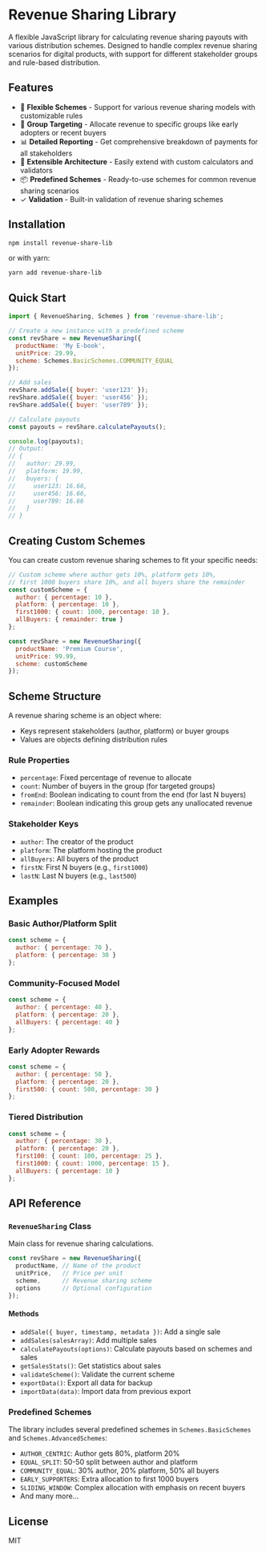 # Revenue Sharing Library

A flexible JavaScript library for calculating revenue sharing payouts with various distribution schemes. Designed to handle complex revenue sharing scenarios for digital products, with support for different stakeholder groups and rule-based distribution.

## Features

- 🔄 **Flexible Schemes** - Support for various revenue sharing models with customizable rules
- 👥 **Group Targeting** - Allocate revenue to specific groups like early adopters or recent buyers
- 📊 **Detailed Reporting** - Get comprehensive breakdown of payments for all stakeholders
- 🔧 **Extensible Architecture** - Easily extend with custom calculators and validators
- 📦 **Predefined Schemes** - Ready-to-use schemes for common revenue sharing scenarios
- ✓ **Validation** - Built-in validation of revenue sharing schemes

## Installation

```bash
npm install revenue-share-lib
```

or with yarn:

```bash
yarn add revenue-share-lib
```

## Quick Start

```javascript
import { RevenueSharing, Schemes } from 'revenue-share-lib';

// Create a new instance with a predefined scheme
const revShare = new RevenueSharing({
  productName: 'My E-book',
  unitPrice: 29.99,
  scheme: Schemes.BasicSchemes.COMMUNITY_EQUAL
});

// Add sales
revShare.addSale({ buyer: 'user123' });
revShare.addSale({ buyer: 'user456' });
revShare.addSale({ buyer: 'user789' });

// Calculate payouts
const payouts = revShare.calculatePayouts();

console.log(payouts);
// Output:
// {
//   author: 29.99,
//   platform: 19.99,
//   buyers: {
//     user123: 16.66,
//     user456: 16.66,
//     user789: 16.66
//   }
// }
```

## Creating Custom Schemes

You can create custom revenue sharing schemes to fit your specific needs:

```javascript
// Custom scheme where author gets 10%, platform gets 10%, 
// first 1000 buyers share 10%, and all buyers share the remainder
const customScheme = {
  author: { percentage: 10 },
  platform: { percentage: 10 },
  first1000: { count: 1000, percentage: 10 },
  allBuyers: { remainder: true }
};

const revShare = new RevenueSharing({
  productName: 'Premium Course',
  unitPrice: 99.99,
  scheme: customScheme
});
```

## Scheme Structure

A revenue sharing scheme is an object where:

- Keys represent stakeholders (author, platform) or buyer groups
- Values are objects defining distribution rules

### Rule Properties

- `percentage`: Fixed percentage of revenue to allocate
- `count`: Number of buyers in the group (for targeted groups)
- `fromEnd`: Boolean indicating to count from the end (for last N buyers)
- `remainder`: Boolean indicating this group gets any unallocated revenue

### Stakeholder Keys

- `author`: The creator of the product
- `platform`: The platform hosting the product
- `allBuyers`: All buyers of the product
- `firstN`: First N buyers (e.g., `first1000`)
- `lastN`: Last N buyers (e.g., `last500`)

## Examples

### Basic Author/Platform Split

```javascript
const scheme = {
  author: { percentage: 70 },
  platform: { percentage: 30 }
};
```

### Community-Focused Model

```javascript
const scheme = {
  author: { percentage: 40 },
  platform: { percentage: 20 },
  allBuyers: { percentage: 40 }
};
```

### Early Adopter Rewards

```javascript
const scheme = {
  author: { percentage: 50 },
  platform: { percentage: 20 },
  first500: { count: 500, percentage: 30 }
};
```

### Tiered Distribution

```javascript
const scheme = {
  author: { percentage: 30 },
  platform: { percentage: 20 },
  first100: { count: 100, percentage: 25 },
  first1000: { count: 1000, percentage: 15 },
  allBuyers: { percentage: 10 }
};
```

## API Reference

### `RevenueSharing` Class

Main class for revenue sharing calculations.

```javascript
const revShare = new RevenueSharing({
  productName, // Name of the product
  unitPrice,   // Price per unit
  scheme,      // Revenue sharing scheme
  options      // Optional configuration
});
```

#### Methods

- `addSale({ buyer, timestamp, metadata })`: Add a single sale
- `addSales(salesArray)`: Add multiple sales
- `calculatePayouts(options)`: Calculate payouts based on schemes and sales
- `getSalesStats()`: Get statistics about sales
- `validateScheme()`: Validate the current scheme
- `exportData()`: Export all data for backup
- `importData(data)`: Import data from previous export

### Predefined Schemes

The library includes several predefined schemes in `Schemes.BasicSchemes` and `Schemes.AdvancedSchemes`:

- `AUTHOR_CENTRIC`: Author gets 80%, platform 20%
- `EQUAL_SPLIT`: 50-50 split between author and platform
- `COMMUNITY_EQUAL`: 30% author, 20% platform, 50% all buyers
- `EARLY_SUPPORTERS`: Extra allocation to first 1000 buyers
- `SLIDING_WINDOW`: Complex allocation with emphasis on recent buyers
- And many more...

## License

MIT
